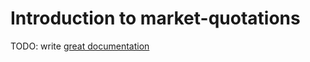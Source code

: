 # Introduction to market-quotations

TODO: write [great documentation](http://jacobian.org/writing/what-to-write/)
